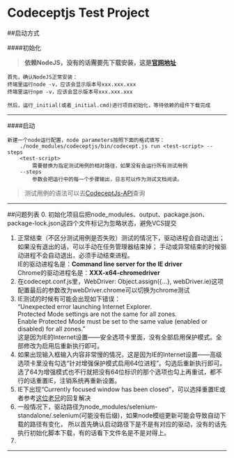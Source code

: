 # Codeceptjs Test Project

##启动方式

####初始化
>**依赖NodeJS，没有的话需要先下载安装，这是[官网地址][2]**
```
首先，确认NodeJS正常安装：
终端里运行node -v，应该会显示版本号xxx.xxx.xxx
终端里运行npm -v，应该会显示版本号xxx.xxx.xxx
```

```
然后，运行_initial(或者_initial.cmd)进行项目初始化，等待依赖的组件下载完成
```
-----------------------------
####启动
```
新建一个node运行配置，node parameters按照下面的格式填写：
    ./node_modules/codeceptjs/bin/codecept.js run <test-script> --steps
    <test-script>  
        需要替换为指定测试用例的相对路径，如果没有会运行所有测试用例   
    --steps   
        参数会把运行中的每一个步骤输出，日志可以作为测试文档阅读。 
```
>测试用例的语法可以去[CodeceptJs-API][1]查询
-----------------------------

##问题列表
0. 初始化项目后把node_modules、output、package.json、package-lock.json这四个文件标记为忽略状态，避免VCS提交
1. 正常结束（不区分测试用例是否失败）测试的情况下，驱动进程会自动退出；如果没有退出的话，可以手动在任务管理器结束掉；
    手动或异常结束的时候驱动进程不会自动退出，必须手动结束进程。<br/>
    IE的驱动进程名是：**Command line server for the IE driver<br/>**
    Chrome的驱动进程名是：**XXX-x64-chromedriver**
2. 在codecept.conf.js里，WebDriver: Object.assign({...}, webDriver.ie)这项配置最后的参数改为webDriver.chrome可以切换为chrome测试
3. IE测试的时候有可能会出现如下错误：<br/>
    “Unexpected error launching Internet Explorer.<br/>
    Protected Mode settings are not the same for all zones.<br/>
    Enable Protected Mode must be set to the same value (enabled or disabled) for all zones.”<br/>
    这是因为IE的Internet设置——安全选项卡里面，没有全部启用保护模式。全部修改为启用后重新执行即可。
4. 如果出现输入框输入内容非常慢的情况，这是因为IE的Internet设置——高级选项卡里没有勾选“针对增强保护模式启用64位进程”。勾选后重新执行即可。
    选了64为增强模式也不行就把没有64位标识的那个选项也勾上再重试，都不行的话重置IE，注销系统再重新设置。
5. IE下出现“Currently focused window has been closed”，可以选择重置IE或者参考[这位老兄][3]的回复解决
6. 一般情况下，驱动路径为node_modules/selenium-standalone/.selenium(可能没有后缀)，如果node模组更新可能会导致自动下载的路径有变化，
    所以首先确认启动路径下是不是有对应的驱动，没有的话先执行初始化脚本下载，有的话看下文件名是不是对得上。
7.
-----------------------------

[1]: https://codecept.io/helpers/WebDriver
[2]: https://nodejs.org/
[3]: https://stackoverflow.com/questions/47388733/selenium-org-openqa-selenium-nosuchwindowexception-currently-focused-window-ha
